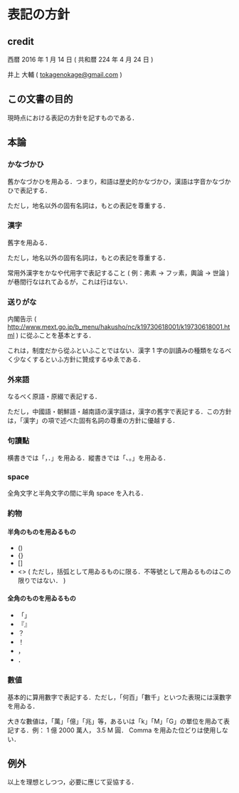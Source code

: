 # 表記の方針

## credit

西暦 2016 年 1 月 14 日 ( 共和暦 224 年 4 月 24 日 )

井上 大輔 ( tokagenokage@gmail.com )

## この文書の目的

現時点における表記の方針を記すものである．

## 本論

### かなづかひ

舊かなづかひを用ゐる．つまり，和語は歴史的かなづかひ，漢語は字音かなづかひで表記する．

ただし，地名以外の固有名詞は，もとの表記を尊重する．

### 漢字

舊字を用ゐる．

ただし，地名以外の固有名詞は，もとの表記を尊重する．

常用外漢字をかなや代用字で表記すること ( 例：弗素 → フッ素，輿論 → 世論 ) が巷間行なはれてゐるが，これは行はない．

### 送りがな

内閣告示 ( http://www.mext.go.jp/b_menu/hakusho/nc/k19730618001/k19730618001.html ) に從ふことを基本とする．

これは，制度だから從ふといふことではない．漢字 1 字の訓讀みの種類をなるべく少なくするといふ方針に贊成するゆゑである．

### 外來語

なるべく原語・原綴で表記する．

ただし，中國語・朝鮮語・越南語の漢字語は，漢字の舊字で表記する．この方針は，「漢字」の項で述べた固有名詞の尊重の方針に優越する．

### 句讀點

横書きでは「，．」を用ゐる．縱書きでは「、。」を用ゐる．

### space

全角文字と半角文字の間に半角 space を入れる．

### 約物

#### 半角のものを用ゐるもの

- ()
- {}
- []
- <> ( ただし，括弧として用ゐるものに限る．不等號として用ゐるものはこの限りではない． )

#### 全角のものを用ゐるもの

- 「」
- 『』
- ？
- ！
- ，
- ．

### 數値

基本的に算用數字で表記する．ただし，「何百」「數千」といつた表現には漢數字を用ゐる．

大きな數値は，「萬」「億」「兆」等，あるいは「k」「M」「G」の單位を用ゐて表記する．例： 1 億 2000 萬人， 3.5 M 圓． Comma を用ゐた位どりは使用しない．

## 例外

以上を理想としつつ，必要に應じて妥協する．